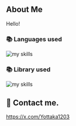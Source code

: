 ## About Me
Hello!<br>
### 📚 Languages used
<img alt="my skills" src="https://skillicons.dev/icons?theme=&perline=8&i=html,css,cs,java,python" /> <br>
### 📚 Library used
<img alt="my skills" src="https://skillicons.dev/icons?theme=&perline=8&i=bootstrap" /> <br>
## 📨 Contact me.
https://x.com/Yottaka1203
